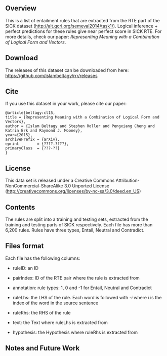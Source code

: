 
Overview
----------------
This is a list of entailment rules that are extracted from the RTE part of the SICK dataset (http://alt.qcri.org/semeval2014/task1/). 
Logical inference + perfect predictions for these rules give near perfect score in SICK RTE. 
For more details, check our paper: *Representing Meaning with a Combination of Logical Form and Vectors*. 


Download
----------------
The releases of this dataset can be downloaded from here: https://github.com/islambeltagy/rrr/releases


Cite
----------------
If you use this dataset in your work, please cite our paper: 

    @article{beltagy:cl15, 
    title = {Representing Meaning with a Combination of Logical Form and Vectors}, 
    author = {Islam Beltagy and Stephen Roller and Pengxiang Cheng and Katrin Erk and Raymond J. Mooney}, 
    year={2015}, 
    archivePrefix = {arXiv},
    eprint        = {????.????},
    primaryClass  = {???-??}
    }


License
----------------
This data set is released under a Creative Commons Attribution-NonCommercial-ShareAlike 3.0 
Unported License (http://creativecommons.org/licenses/by-nc-sa/3.0/deed.en_US)


Contents
----------------
The rules are split into a training and testing sets, extracted from the training and testing parts of SICK respectively. 
Each file has more than 6,200 rules. Rules have three types, Entail, Neutral and Contradict. 


Files format
----------------
Each file has the following columns: 

- ruleID: an ID

- pairIndex: ID of the RTE pair where the rule is extracted from

- annotation: rule types: 1, 0 and -1 for Entail, Neutral and Contradict

- ruleLhs: the LHS of the rule. Each word is followed with *-i* where *i* is the index of the word in the source sentence

- ruleRhs: the RHS of the rule

- text: the Text where ruleLhs is extracted from

- hypothesis: the Hypothesis where ruleRhs is extracted from


Notes and Future Work 
----------------

